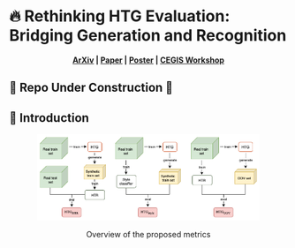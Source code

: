  # 🔥 Rethinking HTG Evaluation: Bridging Generation and Recognition

 <p align='center'>
  <b>
    <a href="https://arxiv.org/abs/2303.14736">ArXiv</a>
    |
    <a href="">Paper</a>
    |
    <a href="">Poster</a>
    |
    <a href="https://sites.google.com/view/cegis-workshop">CEGIS Workshop</a>
    
  </b>
</p> 

## 🚧 Repo Under Construction 🚧

## 📢 Introduction

<p align="center">
  <img src="imgs/metrics_htg.png" alt="Overview of the proposed metrics" style="width: 80%;">
</p>

<p align="center">
  Overview of the proposed metrics
</p>
